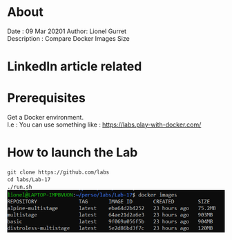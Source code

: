 # About
Date : 09 Mar 20201
Author: Lionel Gurret  
Description : Compare Docker Images Size  
# LinkedIn article related
# Prerequisites
Get a Docker environment.  
I.e : You can use something like : https://labs.play-with-docker.com/
# How to launch the Lab
`git clone https://github.com/labs`  
`cd labs/Lab-17`  
`./run.sh`  
<img src="images/1.png" width="800" >  
